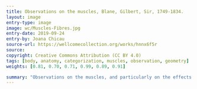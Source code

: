 ```yaml
---
title: Observations on the muscles, Blane, Gilbert, Sir, 1749-1834.
layout: image
entry-type: image
image: wc/Muscles-Fibres.jpg
entry-date: 2019-09-24
entry-by: Joana Chicau
source-url: https://wellcomecollection.org/works/hnnx6f5r
source:
copyright: Creative Commons Attribution (CC BY 4.0) 
tags: [body, anatomy, categorization, muscles, observation, geometry]
weights: [0.81, 0.70, 0.71, 0.99, 0.89, 0.91]

summary: "Observations on the muscles, and particularly on the effects of their oblique fibres: with an appendix, in which the pretension of Dr. Gilbert Blane, that he first demonstrated the same effect to be produced by oblique muscles as by straight ones, with a less proportional decurtation of fibres, is proved to be unfounded ..."
---
```

